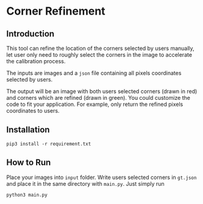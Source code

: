 # Corner Refinement
## Introduction
This tool can refine the location of the corners selected by users manually, let user only need to roughly select the corners in the image to accelerate the calibration process.

The inputs are images and a `json` file containing all pixels coordinates selected by users.

The output will be an image with both users selected corners (drawn in red) and corners which are refined (drawn in green). You could customize the code to fit your application. For example, only return the refined pixels coordinates to users.

## Installation
```
pip3 install -r requirement.txt
```
## How to Run
Place your images into `input` folder.
Write users selected corners in `gt.json` and place it in the same directory with `main.py`.
Just simply run
```
python3 main.py
```